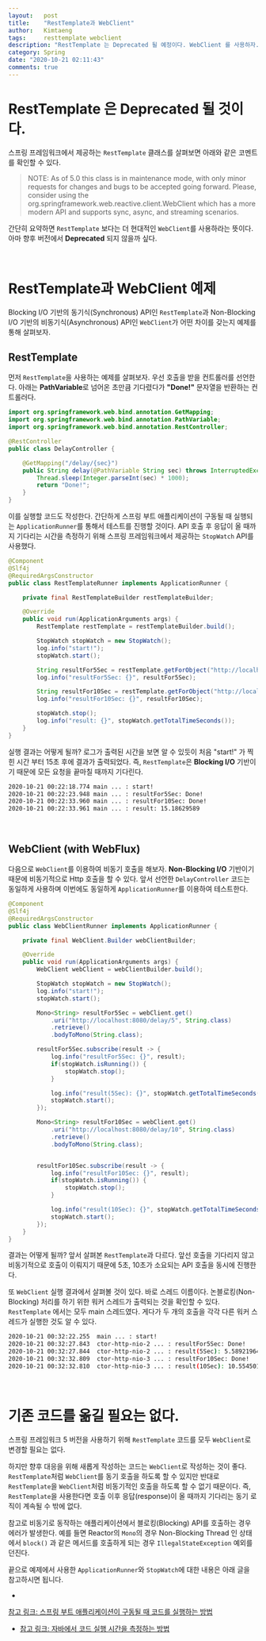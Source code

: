 ```yaml
---
layout:   post
title:    "RestTemplate과 WebClient"
author:   Kimtaeng
tags:     resttemplate webclient
description: "RestTemplate 는 Deprecated 될 예정이다. WebClient 를 사용하자." 
category: Spring
date: "2020-10-21 02:11:43"
comments: true
---
```


# RestTemplate 은 Deprecated 될 것이다.
스프링 프레임워크에서 제공하는 `RestTemplate` 클래스를 살펴보면 아래와 같은 코멘트를 확인할 수 있다.
> NOTE: As of 5.0 this class is in maintenance mode,
with only minor requests for changes and bugs to be accepted going forward.
Please, consider using the org.springframework.web.reactive.client.WebClient
which has a more modern API and supports sync, async, and streaming scenarios.

간단히 요약하면 `RestTemplate` 보다는 더 현대적인 `WebClient`를 사용하라는 뜻이다. 아마 향후 버전에서 **Deprecated** 되지 않을까 싶다.

<br>

# RestTemplate과 WebClient 예제
Blocking I/O 기반의 동기식(Synchronous) API인 `RestTemplate`과 Non-Blocking I/O 기반의 비동기식(Asynchronous) API인
`WebClient`가 어떤 차이를 갖는지 예제를 통해 살펴보자.

## RestTemplate
먼저 `RestTemplate`을 사용하는 예제를 살펴보자. 우선 호출을 받을 컨트롤러를 선언한다. 아래는 **PathVariable**로 넘어온 초만큼
기다렸다가 **"Done!"** 문자열을 반환하는 컨트롤러다.

```java
import org.springframework.web.bind.annotation.GetMapping;
import org.springframework.web.bind.annotation.PathVariable;
import org.springframework.web.bind.annotation.RestController;

@RestController
public class DelayController {

	@GetMapping("/delay/{sec}")
	public String delay(@PathVariable String sec) throws InterruptedException {
		Thread.sleep(Integer.parseInt(sec) * 1000);
		return "Done!";
	}
}
```

이를 실행할 코드도 작성한다. 간단하게 스프링 부트 애플리케이션이 구동될 때 실행되는 `ApplicationRunner`를 통해서 테스트를 진행할 것이다.
API 호출 후 응답이 올 때까지 기다리는 시간을 측정하기 위해 스프링 프레임워크에서 제공하는 `StopWatch` API를 사용했다.

```java
@Component
@Slf4j
@RequiredArgsConstructor
public class RestTemplateRunner implements ApplicationRunner {

	private final RestTemplateBuilder restTemplateBuilder;

	@Override
	public void run(ApplicationArguments args) {
		RestTemplate restTemplate = restTemplateBuilder.build();

		StopWatch stopWatch = new StopWatch();
		log.info("start!");
		stopWatch.start();

		String resultFor5Sec = restTemplate.getForObject("http://localhost:8080/delay/5", String.class);
		log.info("resultFor5Sec: {}", resultFor5Sec);

		String resultFor10Sec = restTemplate.getForObject("http://localhost:8080/delay/10", String.class);
		log.info("resultFor10Sec: {}", resultFor10Sec);

		stopWatch.stop();
		log.info("result: {}", stopWatch.getTotalTimeSeconds());
	}
}
```

실행 결과는 어떻게 될까? 로그가 출력된 시간을 보면 알 수 있듯이 처음 "start!" 가 찍힌 시간 부터 15초 후에 결과가 출력되었다.
즉, `RestTemplate`은 **Blocking I/O** 기반이기 때문에 모든 요청을 끝마칠 때까지 기다린다.

```bash
2020-10-21 00:22:18.774 main ... : start!
2020-10-21 00:22:23.948 main ... : resultFor5Sec: Done!
2020-10-21 00:22:33.960 main ... : resultFor10Sec: Done!
2020-10-21 00:22:33.961 main ... : result: 15.18629589
```

<br>

## WebClient (with WebFlux)
다음으로 `WebClient`를 이용하여 비동기 호출을 해보자. **Non-Blocking I/O** 기반이기 때문에 비동기적으로 Http 호출을 할 수 있다.
앞서 선언한 `DelayController` 코드는 동일하게 사용하며 이번에도 동일하게 `ApplicationRunner`를 이용하여 테스트한다.

```java
@Component
@Slf4j
@RequiredArgsConstructor
public class WebClientRunner implements ApplicationRunner {

	private final WebClient.Builder webClientBuilder;

	@Override
	public void run(ApplicationArguments args) {
		WebClient webClient = webClientBuilder.build();

		StopWatch stopWatch = new StopWatch();
		log.info("start!");
		stopWatch.start();

		Mono<String> resultFor5Sec = webClient.get()
			.uri("http://localhost:8080/delay/5", String.class)
			.retrieve()
			.bodyToMono(String.class);

		resultFor5Sec.subscribe(result -> {
			log.info("resultFor5Sec: {}", result);
			if(stopWatch.isRunning()) {
				stopWatch.stop();
			}

			log.info("result(5Sec): {}", stopWatch.getTotalTimeSeconds());
			stopWatch.start();
		});

		Mono<String> resultFor10Sec = webClient.get()
			.uri("http://localhost:8080/delay/10", String.class)
			.retrieve()
			.bodyToMono(String.class);


		resultFor10Sec.subscribe(result -> {
			log.info("resultFor10Sec: {}", result);
			if(stopWatch.isRunning()) {
				stopWatch.stop();
			}

			log.info("result(10Sec): {}", stopWatch.getTotalTimeSeconds());
			stopWatch.start();
		});
	}
}

```


결과는 어떻게 될까? 앞서 살펴본 `RestTemplate`과 다르다. 앞선 호출을 기다리지 않고 비동기적으로 호출이 이뤄지기 때문에 5초, 10초가
소요되는 API 호출을 동시에 진행한다.

또 `WebClient` 실행 결과에서 살펴볼 것이 있다. 바로 스레드 이름이다. 논블로킹(Non-Blocking) 처리를 하기 위한 워커 스레드가 출력되는
것을 확인할 수 있다. `RestTemplate` 에서는 모두 main 스레드였다. 게다가 두 개의 호출을 각각 다른 워커 스레드가 실행한 것도 알 수 있다.

```bash
2020-10-21 00:32:22.255  main ... : start!
2020-10-21 00:32:27.843  ctor-http-nio-2 ... : resultFor5Sec: Done!
2020-10-21 00:32:27.844  ctor-http-nio-2 ... : result(5Sec): 5.589219641
2020-10-21 00:32:32.809  ctor-http-nio-3 ... : resultFor10Sec: Done!
2020-10-21 00:32:32.810  ctor-http-nio-3 ... : result(10Sec): 10.554501304
```

<br>

# 기존 코드를 옮길 필요는 없다.
스프링 프레임워크 5 버전을 사용하기 위해 `RestTemplate` 코드를 모두 `WebClient`로 변경할 필요는 없다.

하지만 향후 대응을 위해 새롭게 작성하는 코드는 `WebClient`로 작성하는 것이 좋다. `RestTemplate`처럼 `WebClient`를 동기 호출을 하도록
할 수 있지만 반대로 `RestTemplate`을 `WebClient`처럼  비동기적인 호출을 하도록 할 수 없기 때문이다.
즉, `RestTemplate`을 사용한다면 호출 이후 응답(response)이 올 때까지 기다리는 동기 로직이 계속될 수 밖에 없다.

참고로 비동기로 동작하는 애플리케이션에서 블로킹(Blocking) API를 호출하는 경우 에러가 발생한다. 예를 들면 Reactor의 `Mono`의 경우
Non-Blocking Thread 인 상태에서 `block()` 과 같은 메서드를 호출하게 되는 경우 `IllegalStateException` 예외를 던진다.

끝으로 예제에서 사용한 `ApplicationRunner`와 `StopWatch`에 대한 내용은 아래 글을 참고하시면 됩니다.

- <a href="/post/run-code-on-application-startup-in-springboot" target="_blank">
참고 링크: 스프링 부트 애플리케이션이 구동될 때 코드를 실행하는 방법</a>
- <a href="/post/measure-elapsed-time-in-java" target="_blank">참고 링크: 자바에서 코드 실행 시간을 측정하는 방법</a>